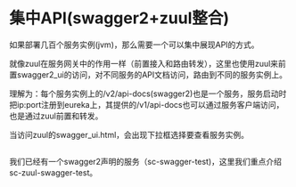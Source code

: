 # 集中API(swagger2+zuul整合)

如果部署几百个服务实例(jvm)，那么需要一个可以集中展现API的方式。

就像zuul在服务网关中的作用一样（前置接入和路由转发），这里也使用zuul来前置swagger2_ui的访问，对不同服务的API文档访问，路由到不同的服务实例上。

理解为：每个服务实例上的/v2/api-docs(swagger2)也是一个服务，服务启动时把ip:port注册到eureka上，其提供的/v1/api-docs也可以通过服务客户端访问，也是通过zuul前置和转发。

当访问zuul的swagger_ui.html，会出现下拉框选择要查看服务实例。

![]()

我们已经有一个swagger2声明的服务（sc-swagger-test)，这里我们重点介绍sc-zuul-swagger-test。

